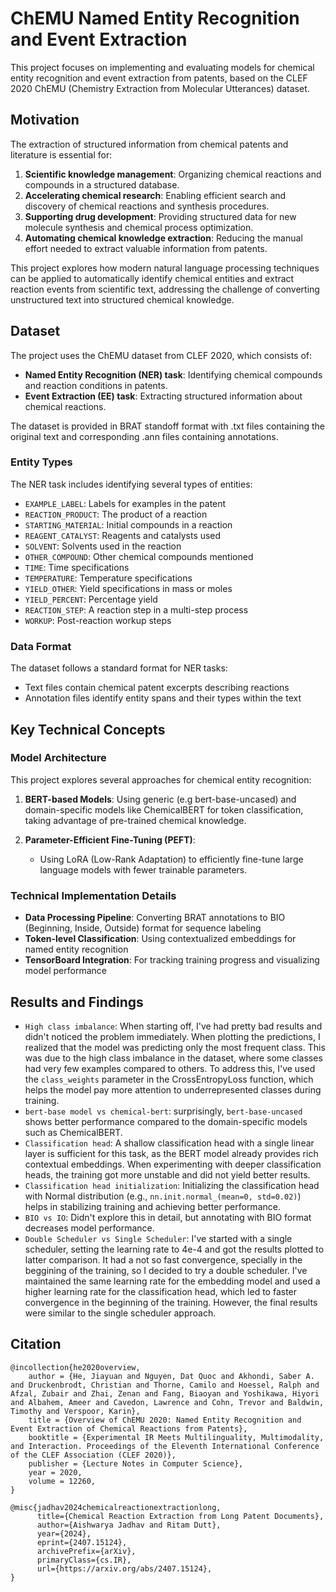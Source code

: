 # ChEMU Named Entity Recognition and Event Extraction

This project focuses on implementing and evaluating models for chemical entity recognition and event extraction from patents, based on the CLEF 2020 ChEMU (Chemistry Extraction from Molecular Utterances) dataset.

## Motivation

The extraction of structured information from chemical patents and literature is essential for:

1. **Scientific knowledge management**: Organizing chemical reactions and compounds in a structured database.
2. **Accelerating chemical research**: Enabling efficient search and discovery of chemical reactions and synthesis procedures.
3. **Supporting drug development**: Providing structured data for new molecule synthesis and chemical process optimization.
4. **Automating chemical knowledge extraction**: Reducing the manual effort needed to extract valuable information from patents.

This project explores how modern natural language processing techniques can be applied to automatically identify chemical entities and extract reaction events from scientific text, addressing the challenge of converting unstructured text into structured chemical knowledge.

## Dataset

The project uses the ChEMU dataset from CLEF 2020, which consists of:

- **Named Entity Recognition (NER) task**: Identifying chemical compounds and reaction conditions in patents.
- **Event Extraction (EE) task**: Extracting structured information about chemical reactions.

The dataset is provided in BRAT standoff format with .txt files containing the original text and corresponding .ann files containing annotations.

### Entity Types

The NER task includes identifying several types of entities:

- `EXAMPLE_LABEL`: Labels for examples in the patent
- `REACTION_PRODUCT`: The product of a reaction
- `STARTING_MATERIAL`: Initial compounds in a reaction
- `REAGENT_CATALYST`: Reagents and catalysts used
- `SOLVENT`: Solvents used in the reaction
- `OTHER_COMPOUND`: Other chemical compounds mentioned
- `TIME`: Time specifications
- `TEMPERATURE`: Temperature specifications
- `YIELD_OTHER`: Yield specifications in mass or moles
- `YIELD_PERCENT`: Percentage yield
- `REACTION_STEP`: A reaction step in a multi-step process
- `WORKUP`: Post-reaction workup steps

### Data Format

The dataset follows a standard format for NER tasks:
- Text files contain chemical patent excerpts describing reactions
- Annotation files identify entity spans and their types within the text

## Key Technical Concepts

### Model Architecture

This project explores several approaches for chemical entity recognition:

1. **BERT-based Models**: Using generic (e.g bert-base-uncased) and domain-specific models like ChemicalBERT for token classification, taking advantage of pre-trained chemical knowledge.

2. **Parameter-Efficient Fine-Tuning (PEFT)**:
   - Using LoRA (Low-Rank Adaptation) to efficiently fine-tune large language models with fewer trainable parameters.

### Technical Implementation Details

- **Data Processing Pipeline**: Converting BRAT annotations to BIO (Beginning, Inside, Outside) format for sequence labeling
- **Token-level Classification**: Using contextualized embeddings for named entity recognition
- **TensorBoard Integration**: For tracking training progress and visualizing model performance

## Results and Findings

- `High class imbalance`: When starting off, I've had pretty bad results and didn't noticed the problem immediately. When plotting the predictions, I realized that the model was predicting only the most frequent class. This was due to the high class imbalance in the dataset, where some classes had very few examples compared to others. To address this, I've used the `class_weights` parameter in the CrossEntropyLoss function, which helps the model pay more attention to underrepresented classes during training.
- `bert-base model vs chemical-bert`: surprisingly, `bert-base-uncased` shows better performance compared to the domain-specific models such as ChemicalBERT.
- `Classification head`: A shallow classification head with a single linear layer is sufficient for this task, as the BERT model already provides rich contextual embeddings. When experimenting with deeper classification heads, the training got more unstable and did not yield better results.
- `Classification head initialization`: Initializing the classification head with Normal distribution (e.g., `nn.init.normal_(mean=0, std=0.02)`) helps in stabilizing training and achieving better performance.
- `BIO vs IO`: Didn't explore this in detail, but annotating with BIO format decreases model performance.
- `Double Scheduler vs Single Scheduler`: I've started with a single scheduler, setting the learning rate to 4e-4 and got the results plotted to latter comparison. It had a not so fast convergence, specially in the beggining of the training, so I decided to try a double scheduler. I've maintained the same learning rate for the embedding model and used a higher learning rate for the classification head, which led to faster convergence in the beginning of the training. However, the final results were similar to the single scheduler approach.

## Citation

```
@incollection{he2020overview,
    author = {He, Jiayuan and Nguyen, Dat Quoc and Akhondi, Saber A. and Druckenbrodt, Christian and Thorne, Camilo and Hoessel, Ralph and Afzal, Zubair and Zhai, Zenan and Fang, Biaoyan and Yoshikawa, Hiyori and Albahem, Ameer and Cavedon, Lawrence and Cohn, Trevor and Baldwin, Timothy and Verspoor, Karin},
    title = {Overview of ChEMU 2020: Named Entity Recognition and Event Extraction of Chemical Reactions from Patents},
    booktitle = {Experimental IR Meets Multilinguality, Multimodality, and Interaction. Proceedings of the Eleventh International Conference of the CLEF Association (CLEF 2020)},
    publisher = {Lecture Notes in Computer Science},
    year = 2020,
    volume = 12260,
}
```

```
@misc{jadhav2024chemicalreactionextractionlong,
      title={Chemical Reaction Extraction from Long Patent Documents}, 
      author={Aishwarya Jadhav and Ritam Dutt},
      year={2024},
      eprint={2407.15124},
      archivePrefix={arXiv},
      primaryClass={cs.IR},
      url={https://arxiv.org/abs/2407.15124}, 
}
```
